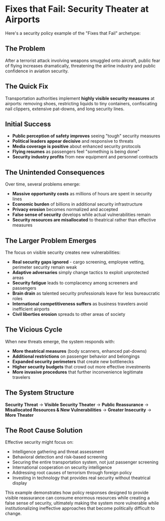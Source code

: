 # Fixes that Fail: Security Theater at Airports

Here's a security policy example of the "Fixes that Fail" archetype:

## The Problem

After a terrorist attack involving weapons smuggled onto aircraft, public fear of flying increases dramatically, threatening the airline industry and public confidence in aviation security.

## The Quick Fix
Transportation authorities implement **highly visible security measures** at airports: removing shoes, restricting liquids to tiny containers, confiscating nail clippers, extensive pat-downs, and long security lines.

## Initial Success
- **Public perception of safety improves** seeing "tough" security measures
- **Political leaders appear decisive** and responsive to threats
- **Media coverage is positive** about enhanced security protocols
- **Flying resumes** as passengers feel "something is being done"
- **Security industry profits** from new equipment and personnel contracts

## The Unintended Consequences
Over time, several problems emerge:

- **Massive opportunity costs** as millions of hours are spent in security lines
- **Economic burden** of billions in additional security infrastructure
- **Privacy erosion** becomes normalized and accepted
- **False sense of security** develops while actual vulnerabilities remain
- **Security resources are misallocated** to theatrical rather than effective measures

## The Larger Problem Emerges
The focus on visible security creates new vulnerabilities:

- **Real security gaps ignored** - cargo screening, employee vetting, perimeter security remain weak
- **Adaptive adversaries** simply change tactics to exploit unprotected areas
- **Security fatigue** leads to complacency among screeners and passengers
- **Brain drain** as talented security professionals leave for less bureaucratic roles
- **International competitiveness suffers** as business travelers avoid inefficient airports
- **Civil liberties erosion** spreads to other areas of society

## The Vicious Cycle
When new threats emerge, the system responds with:
- **More theatrical measures** (body scanners, enhanced pat-downs)
- **Additional restrictions** on passenger behavior and belongings
- **Expanded security perimeters** that create new bottlenecks
- **Higher security budgets** that crowd out more effective investments
- **More invasive procedures** that further inconvenience legitimate travelers

## The System Structure
**Security Threat** → **Visible Security Theater** → **Public Reassurance** → **Misallocated Resources & New Vulnerabilities** → **Greater Insecurity** → **More Theater**

## The Root Cause Solution
Effective security might focus on:
- Intelligence gathering and threat assessment
- Behavioral detection and risk-based screening
- Securing the entire transportation system, not just passenger screening
- International cooperation on security intelligence
- Addressing root causes of terrorism through foreign policy
- Investing in technology that provides real security without theatrical display

This example demonstrates how policy responses designed to provide visible reassurance can consume enormous resources while creating a false sense of security, ultimately making the system more vulnerable while institutionalizing ineffective approaches that become politically difficult to change.